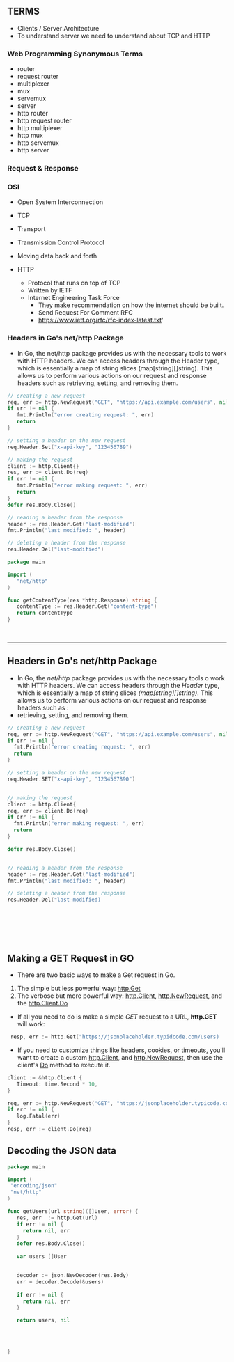
## TERMS
- Clients / Server Architecture
- To understand server we need to understand about TCP and HTTP 


### Web Programming Synonymous Terms
 - router
 - request router
 - multiplexer
 - mux
 - servemux
 - server
 - http router
 - http request router
 - http multiplexer
 - http mux
 - http servemux
 - http server



### Request & Response


### OSI
 - Open System Interconnection 

 - TCP
  - Transport
  - Transmission Control Protocol
  - Moving data back and forth
- HTTP
  - Protocol that runs on top of TCP
  - Written by IETF
  - Internet Engineering Task Force
    - They make recommendation on how the internet should be built.
    - Send Request For Comment RFC
    - https://www.ietf.org/rfc/rfc-index-latest.txt'


### Headers in Go's net/http Package
 - In Go, the net/http package provides us with the necessary tools to work with HTTP headers. We can access headers through the Header type, which is essentially a map of string slices (map[string][]string). This allows us to perform various actions on our request and response headers such as retrieving, setting, and removing them.
 ```go
// creating a new request
req, err := http.NewRequest("GET", "https://api.example.com/users", nil)
if err != nil {
	fmt.Println("error creating request: ", err)
	return
}

// setting a header on the new request
req.Header.Set("x-api-key", "123456789")

// making the request
client := http.Client{}
res, err := client.Do(req)
if err != nil {
	fmt.Println("error making request: ", err)
	return
}
defer res.Body.Close()

// reading a header from the response
header := res.Header.Get("last-modified")
fmt.Println("last modified: ", header)

// deleting a header from the response
res.Header.Del("last-modified")
 ```

 ```go
package main

import (
	"net/http"
)

func getContentType(res *http.Response) string {
	contentType := res.Header.Get("content-type")
	return contentType
}

 ```


<br>
<hr>

## Headers in Go's net/http Package
- In Go, the *net/http* package provides us with the necessary tools o work with HTTP headers. We can access headers through the *Header* type, which is essentially a map of string slices *(map[string][]string)*. This allows us to perform various actions on our request and response headers such as :
- retrieving, setting, and removing them.

```go
// creating a new request
req, err := http.NewRequest("GET", "https://api.example.com/users", nil)
if err != nil {
  fmt.Println("error creating request: ", err)
  return
}

// setting a header on the new request
req.Header.SET("x-api-key", "1234567890")


// making the request
client := http.Client{
req, err := client.Do(req)
if err != nil {
  fmt.Println("error making request: ", err)
  return
}

defer res.Body.Close()


// reading a header from the response
header := res.Header.Get("last-modified")
fmt.Println("last modified: ", header)

// deleting a header from the response
res.Header.Del("last-modified)








```


## Making a GET Request in GO
- There are two basic ways to make a Get request in Go.
1. The simple but less powerful way: [http.Get](https://pkg.go.dev/net/http#Get)
2. The verbose but more powerful way: [http.Client](https://pkg.go.dev/net/http#Client), [http.NewRequest](https://pkg.go.dev/net/http#NewRequest), and the [http.Client.Do](https://pkg.go.dev/net/http#Client.Do)

- If all you need to do is make a simple *GET* request to a URL, **http.GET** will work:
```go
 resp, err := http.Get("https://jsonplaceholder.typidcode.com/users)
```

- If you need to customize things like headers, cookies, or timeouts, you'll want to create a custom [http.Client](https://pkg.go.dev/net/http#Client), and [http.NewRequest](https://pkg.go.dev/net/http#NewRequest), then use the client's [Do](https://pkg.go.dev/net/http#Client.Do) method to execute it.

```go
client := &http.Client {
   Timeout: time.Second * 10,
}

req, err := http.NewRequest("GET", "https://jsonplaceholder.typicode.com/users", nil)
if err != nil {
   log.Fatal(err)
}
resp, err := client.Do(req)

```

## Decoding the JSON data

```go
package main

import (
 "encoding/json"
 "net/http"
)

func getUsers(url string)([]User, error) {
   res, err  := http.Get(url)
   if err != nil {
     return nil, err
   }
   defer res.Body.Close()
   
   var users []User


   decoder := json.NewDecoder(res.Body)
   err = decoder.Decode(&users)
   
   if err != nil {
     return nil, err
   }

   return users, nil

    
 

}

```
